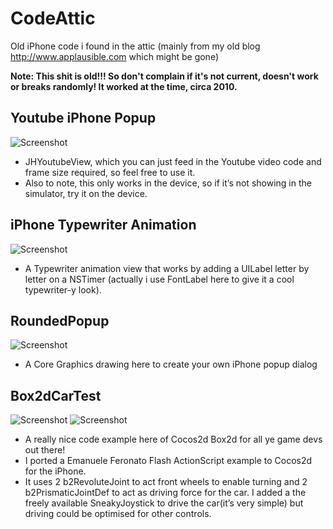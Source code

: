 CodeAttic
=========

Old iPhone code i found in the attic (mainly from my old blog http://www.applausible.com which might be gone)

**Note: This shit is old!!! So don't complain if it's not current, doesn't work or breaks randomly! It worked at the time, circa 2010.**


Youtube iPhone Popup
-----------------------
![Screenshot](https://raw.github.com/jeffhodnett/CodeAttic/master/YoutubePopup/screenshot.png)

* JHYoutubeView, which you can just feed in the Youtube video code and frame size required, so feel free to use it.
* Also to note, this only works in the device, so if it’s not showing in the simulator, try it on the device.

iPhone Typewriter Animation
-----------------------

![Screenshot](https://raw.github.com/jeffhodnett/CodeAttic/master/TypewriterAnimation/screenshot.png)

* A Typewriter animation view that works by adding a UILabel letter by letter on a NSTimer (actually i use FontLabel here to give it a cool typewriter-y look).

RoundedPopup
-----------------------

![Screenshot](https://raw.github.com/jeffhodnett/CodeAttic/master/RoundedPopup/screenshot.png)

* A Core Graphics drawing here to create your own iPhone popup dialog

Box2dCarTest
-----------------------

![Screenshot](https://raw.github.com/jeffhodnett/CodeAttic/master/Box2dCarTest/screenshot1.png)
![Screenshot](https://raw.github.com/jeffhodnett/CodeAttic/master/Box2dCarTest/screenshot2.png)

* A really nice code example here of Cocos2d Box2d for all ye game devs out there!
* I ported a Emanuele Feronato Flash ActionScript example to Cocos2d for the iPhone.
* It uses 2 b2RevoluteJoint to act front wheels to enable turning and 2 b2PrismaticJointDef to act as driving force for the car. I added a the freely available SneakyJoystick to drive the car(it’s very simple) but driving could be optimised for other controls.